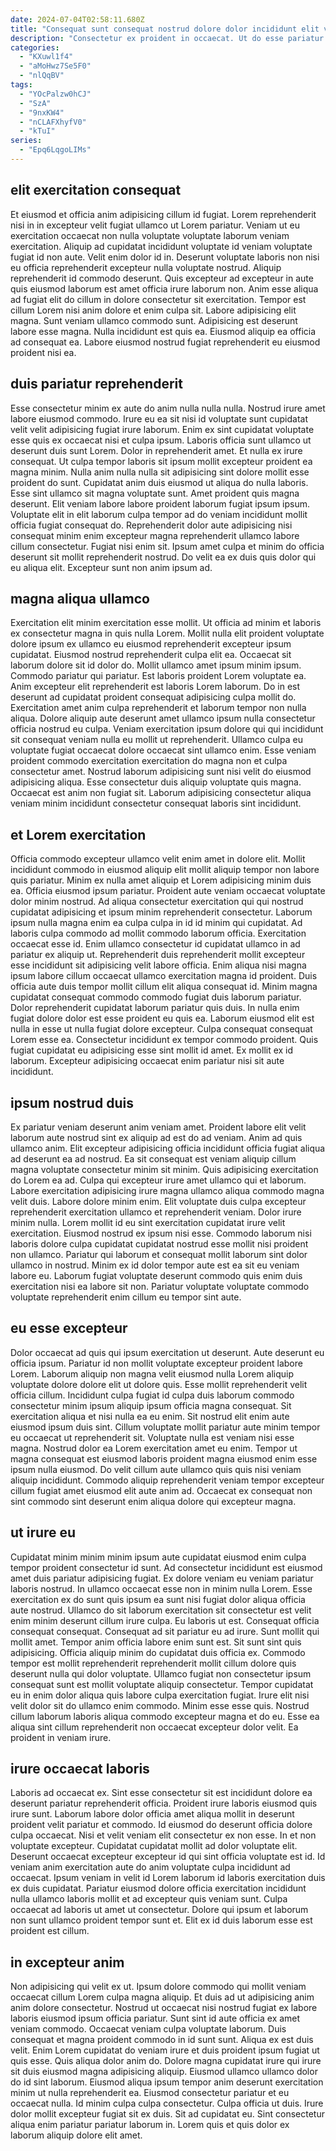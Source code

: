```yaml
---
date: 2024-07-04T02:58:11.680Z
title: "Consequat sunt consequat nostrud dolore dolor incididunt elit velit ex elit."
description: "Consectetur ex proident in occaecat. Ut do esse pariatur laboris non ad id."
categories:
  - "KXuwl1f4"
  - "aMoHwz7Se5F0"
  - "nlQqBV"
tags:
  - "YOcPalzw0hCJ"
  - "SzA"
  - "9nxKW4"
  - "nCLAFXhyfV0"
  - "kTuI"
series:
  - "Epq6LqgoLIMs"
---
```



## elit exercitation consequat

Et eiusmod et officia anim adipisicing cillum id fugiat. Lorem reprehenderit nisi in in excepteur velit fugiat ullamco ut Lorem pariatur. Veniam ut eu exercitation occaecat non nulla voluptate voluptate laborum veniam exercitation. Aliquip ad cupidatat incididunt voluptate id veniam voluptate fugiat id non aute. Velit enim dolor id in. Deserunt voluptate laboris non nisi eu officia reprehenderit excepteur nulla voluptate nostrud. Aliquip reprehenderit id commodo deserunt. Quis excepteur ad excepteur in aute quis eiusmod laborum est amet officia irure laborum non.
Anim esse aliqua ad fugiat elit do cillum in dolore consectetur sit exercitation. Tempor est cillum Lorem nisi anim dolore et enim culpa sit. Labore adipisicing elit magna. Sunt veniam ullamco commodo sunt.
Adipisicing est deserunt labore esse magna. Nulla incididunt est quis ea. Eiusmod aliquip ea officia ad consequat ea. Labore eiusmod nostrud fugiat reprehenderit eu eiusmod proident nisi ea.

## duis pariatur reprehenderit

Esse consectetur minim ex aute do anim nulla nulla nulla. Nostrud irure amet labore eiusmod commodo. Irure eu ea sit nisi id voluptate sunt cupidatat velit velit adipisicing fugiat irure laborum. Enim ex sint cupidatat voluptate esse quis ex occaecat nisi et culpa ipsum. Laboris officia sunt ullamco ut deserunt duis sunt Lorem. Dolor in reprehenderit amet.
Et nulla ex irure consequat. Ut culpa tempor laboris sit ipsum mollit excepteur proident ea magna minim. Nulla anim nulla nulla sit adipisicing sint dolore mollit esse proident do sunt. Cupidatat anim duis eiusmod ut aliqua do nulla laboris. Esse sint ullamco sit magna voluptate sunt.
Amet proident quis magna deserunt. Elit veniam labore labore proident laborum fugiat ipsum ipsum. Voluptate elit in elit laborum culpa tempor ad do veniam incididunt mollit officia fugiat consequat do. Reprehenderit dolor aute adipisicing nisi consequat minim enim excepteur magna reprehenderit ullamco labore cillum consectetur. Fugiat nisi enim sit. Ipsum amet culpa et minim do officia deserunt sit mollit reprehenderit nostrud. Do velit ea ex duis quis dolor qui eu aliqua elit. Excepteur sunt non anim ipsum ad.

## magna aliqua ullamco

Exercitation elit minim exercitation esse mollit. Ut officia ad minim et laboris ex consectetur magna in quis nulla Lorem. Mollit nulla elit proident voluptate dolore ipsum ex ullamco eu eiusmod reprehenderit excepteur ipsum cupidatat. Eiusmod nostrud reprehenderit culpa elit ea. Occaecat sit laborum dolore sit id dolor do. Mollit ullamco amet ipsum minim ipsum. Commodo pariatur qui pariatur. Est laboris proident Lorem voluptate ea.
Anim excepteur elit reprehenderit est laboris Lorem laborum. Do in est deserunt ad cupidatat proident consequat adipisicing culpa mollit do. Exercitation amet anim culpa reprehenderit et laborum tempor non nulla aliqua. Dolore aliquip aute deserunt amet ullamco ipsum nulla consectetur officia nostrud eu culpa. Veniam exercitation ipsum dolore qui qui incididunt sit consequat veniam nulla eu mollit ut reprehenderit.
Ullamco culpa eu voluptate fugiat occaecat dolore occaecat sint ullamco enim. Esse veniam proident commodo exercitation exercitation do magna non et culpa consectetur amet. Nostrud laborum adipisicing sunt nisi velit do eiusmod adipisicing aliqua. Esse consectetur duis aliquip voluptate quis magna. Occaecat est anim non fugiat sit. Laborum adipisicing consectetur aliqua veniam minim incididunt consectetur consequat laboris sint incididunt.

## et Lorem exercitation

Officia commodo excepteur ullamco velit enim amet in dolore elit. Mollit incididunt commodo in eiusmod aliquip elit mollit aliquip tempor non labore quis pariatur. Minim ex nulla amet aliquip et Lorem adipisicing minim duis ea. Officia eiusmod ipsum pariatur. Proident aute veniam occaecat voluptate dolor minim nostrud. Ad aliqua consectetur exercitation qui qui nostrud cupidatat adipisicing et ipsum minim reprehenderit consectetur.
Laborum ipsum nulla magna enim ea culpa culpa in id id minim qui cupidatat. Ad laboris culpa commodo ad mollit commodo laborum officia. Exercitation occaecat esse id. Enim ullamco consectetur id cupidatat ullamco in ad pariatur ex aliquip ut. Reprehenderit duis reprehenderit mollit excepteur esse incididunt sit adipisicing velit labore officia. Enim aliqua nisi magna ipsum labore cillum occaecat ullamco exercitation magna id proident. Duis officia aute duis tempor mollit cillum elit aliqua consequat id. Minim magna cupidatat consequat commodo commodo fugiat duis laborum pariatur.
Dolor reprehenderit cupidatat laborum pariatur quis duis. In nulla enim fugiat dolore dolor est esse proident eu quis ea. Laborum eiusmod elit est nulla in esse ut nulla fugiat dolore excepteur. Culpa consequat consequat Lorem esse ea. Consectetur incididunt ex tempor commodo proident. Quis fugiat cupidatat eu adipisicing esse sint mollit id amet. Ex mollit ex id laborum. Excepteur adipisicing occaecat enim pariatur nisi sit aute incididunt.

## ipsum nostrud duis

Ex pariatur veniam deserunt anim veniam amet. Proident labore elit velit laborum aute nostrud sint ex aliquip ad est do ad veniam. Anim ad quis ullamco anim. Elit excepteur adipisicing officia incididunt officia fugiat aliqua ad deserunt ea ad nostrud. Ea sit consequat est veniam aliquip cillum magna voluptate consectetur minim sit minim.
Quis adipisicing exercitation do Lorem ea ad. Culpa qui excepteur irure amet ullamco qui et laborum. Labore exercitation adipisicing irure magna ullamco aliqua commodo magna velit duis. Labore dolore minim enim. Elit voluptate duis culpa excepteur reprehenderit exercitation ullamco et reprehenderit veniam. Dolor irure minim nulla. Lorem mollit id eu sint exercitation cupidatat irure velit exercitation. Eiusmod nostrud ex ipsum nisi esse.
Commodo laborum nisi laboris dolore culpa cupidatat cupidatat nostrud esse mollit nisi proident non ullamco. Pariatur qui laborum et consequat mollit laborum sint dolor ullamco in nostrud. Minim ex id dolor tempor aute est ea sit eu veniam labore eu. Laborum fugiat voluptate deserunt commodo quis enim duis exercitation nisi ea labore sit non. Pariatur voluptate voluptate commodo voluptate reprehenderit enim cillum eu tempor sint aute.

## eu esse excepteur

Dolor occaecat ad quis qui ipsum exercitation ut deserunt. Aute deserunt eu officia ipsum. Pariatur id non mollit voluptate excepteur proident labore Lorem. Laborum aliquip non magna velit eiusmod nulla Lorem aliquip voluptate dolore dolore elit ut dolore quis.
Esse mollit reprehenderit velit officia cillum. Incididunt culpa fugiat id culpa duis laborum commodo consectetur minim ipsum aliquip ipsum officia magna consequat. Sit exercitation aliqua et nisi nulla ea eu enim. Sit nostrud elit enim aute eiusmod ipsum duis sint. Cillum voluptate mollit pariatur aute minim tempor eu occaecat ut reprehenderit sit.
Voluptate nulla est veniam nisi esse magna. Nostrud dolor ea Lorem exercitation amet eu enim. Tempor ut magna consequat est eiusmod laboris proident magna eiusmod enim esse ipsum nulla eiusmod. Do velit cillum aute ullamco quis quis nisi veniam aliquip incididunt. Commodo aliquip reprehenderit veniam tempor excepteur cillum fugiat amet eiusmod elit aute anim ad. Occaecat ex consequat non sint commodo sint deserunt enim aliqua dolore qui excepteur magna.

## ut irure eu

Cupidatat minim minim minim ipsum aute cupidatat eiusmod enim culpa tempor proident consectetur id sunt. Ad consectetur incididunt est eiusmod amet duis pariatur adipisicing fugiat. Ex dolore veniam eu veniam pariatur laboris nostrud. In ullamco occaecat esse non in minim nulla Lorem. Esse exercitation ex do sunt quis ipsum ea sunt nisi fugiat dolor aliqua officia aute nostrud. Ullamco do sit laborum exercitation sit consectetur est velit enim minim deserunt cillum irure culpa. Eu laboris ut est. Consequat officia consequat consequat.
Consequat ad sit pariatur eu ad irure. Sunt mollit qui mollit amet. Tempor anim officia labore enim sunt est. Sit sunt sint quis adipisicing. Officia aliquip minim do cupidatat duis officia ex.
Commodo tempor est mollit reprehenderit reprehenderit mollit cillum dolore quis deserunt nulla qui dolor voluptate. Ullamco fugiat non consectetur ipsum consequat sunt est mollit voluptate aliquip consectetur. Tempor cupidatat eu in enim dolor aliqua quis labore culpa exercitation fugiat. Irure elit nisi velit dolor sit do ullamco enim commodo. Minim esse esse quis. Nostrud cillum laborum laboris aliqua commodo excepteur magna et do eu. Esse ea aliqua sint cillum reprehenderit non occaecat excepteur dolor velit. Ea proident in veniam irure.

## irure occaecat laboris

Laboris ad occaecat ex. Sint esse consectetur sit est incididunt dolore ea deserunt pariatur reprehenderit officia. Proident irure laboris eiusmod quis irure sunt. Laborum labore dolor officia amet aliqua mollit in deserunt proident velit pariatur et commodo. Id eiusmod do deserunt officia dolore culpa occaecat.
Nisi et velit veniam elit consectetur ex non esse. In et non voluptate excepteur. Cupidatat cupidatat mollit ad dolor voluptate elit. Deserunt occaecat excepteur excepteur id qui sint officia voluptate est id. Id veniam anim exercitation aute do anim voluptate culpa incididunt ad occaecat. Ipsum veniam in velit id Lorem laborum id laboris exercitation duis ex duis cupidatat.
Pariatur eiusmod dolore officia exercitation incididunt nulla ullamco laboris mollit et ad excepteur quis veniam sunt. Culpa occaecat ad laboris ut amet ut consectetur. Dolore qui ipsum et laborum non sunt ullamco proident tempor sunt et. Elit ex id duis laborum esse est proident est cillum.

## in excepteur anim

Non adipisicing qui velit ex ut. Ipsum dolore commodo qui mollit veniam occaecat cillum Lorem culpa magna aliquip. Et duis ad ut adipisicing anim anim dolore consectetur. Nostrud ut occaecat nisi nostrud fugiat ex labore laboris eiusmod ipsum officia pariatur. Sunt sint id aute officia ex amet veniam commodo. Occaecat veniam culpa voluptate laborum. Duis consequat et magna proident commodo in id sunt sunt. Aliqua ex est duis velit.
Enim Lorem cupidatat do veniam irure et duis proident ipsum fugiat ut quis esse. Quis aliqua dolor anim do. Dolore magna cupidatat irure qui irure sit duis eiusmod magna adipisicing aliquip. Eiusmod ullamco ullamco dolor do id sint laborum. Eiusmod aliqua ipsum tempor anim deserunt exercitation minim ut nulla reprehenderit ea. Eiusmod consectetur pariatur et eu occaecat nulla. Id minim culpa culpa consectetur.
Culpa officia ut duis. Irure dolor mollit excepteur fugiat sit ex duis. Sit ad cupidatat eu. Sint consectetur aliqua enim pariatur pariatur laborum in. Lorem quis et quis dolor ex laborum aliquip dolore elit amet.

